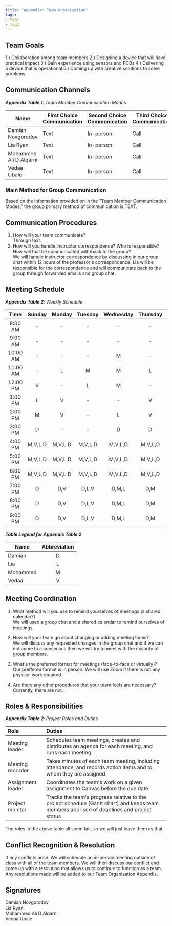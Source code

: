 ```yaml
---
title: "Appendix: Team Organization"
tags:
- tag1
- tag2
---
```


## Team Goals

1.) Collaboration among team members
2.) Designing a device that will have practical impact
3.) Gain experience using sensors and PCBs
4.) Delivering a device that is operational
5.) Coming up with creative solutions to solve problems

## Communication Channels

_**Appendix Table 1**: Team Member Communication Modes_

|Name                 | First Choice Communication | Second Choice Communication | Third Choice Communication |
|---------------------|----------------------------|-----------------------------|----------------------------|
|Damian Novgorodov |  Text | In-person | Call |
|Lia Ryan |  Text | In-person | Call |
|Mohammed Ali D Alqarni |  Text | In-person | Call |
|Vedaa Ubale |  Text | In-person | Call |

### Main Method for Group Communication

Based on the information provided on in the "Team Member Communication Modes," the group primary method of communication is TEXT.
 
## Communication Procedures

1. How will your team communicate? 
<br>Through text.
2. How will you handle instructor correspondence? Who is responsible? How will that be communicated with/back to the group?
<br>We will handle instructor correspondence by discussing in our group chat within 12 hours of the professor's correspondence. Lia will be responsible for the correspondence and will communicate back to the group through forwarded emails and group chat.

## Meeting Schedule

_**Appendix Table 2**: Weekly Schedule_

| Time | Sunday | Monday | Tuesday | Wednesday | Thursday | Friday | Saturday |
| :------: | :----: | :----: | :----: | :----: | :----: | :----: | :-----: |
| 8:00 AM | - | - | - | - | - | - | - |
| 9:00 AM | - | - | - | - | - | - | - |
| 10:00 AM | - | - | - | M | - | - | - |
| 11:00 AM | - | L | M | M | L | - | - |
| 12:00 PM | V | - | L | M | - | - | - |
| 1:00 PM | L | V | - | - | V | - | L |
| 2:00 PM | M | V | - | L | V | M | - |
| 3:00 PM | D | - | - | D | D | - | L |
| 4:00 PM | M,V,L,D | M,V,L,D | M,V,L,D | M,V,L,D | M,V,L,D | M,V,L,D | M,V,L,D |
| 5:00 PM | M,V,L,D | M,V,L,D | M,V,L,D | M,V,L,D | M,V,L,D | M,V,L,D | M,V,L,D |
| 6:00 PM | M,V,L,D | M,V,L,D | M,V,L,D | M,V,L,D | M,V,L,D | M,V,L,D | M,V,L,D |
| 7:00 PM | D | D,V | D,L,V | D,M,L | D,M | D | D |
| 8:00 PM | D | D,V | D,L,V | D,M,L | D,M | D | D |
| 9:00 PM | D | D,V | D,L,V | D,M,L | D,M | D | D |

_**Table Legend for Appendix Table 2**_

| Name | Abbreviation |
| ----- | :------: |
| Damian | D |
| Lia | L |
| Mohammed | M |
| Vedaa | V |


## Meeting Coordination

1. What method will you use to remind yourselves of meetings (a shared calendar?)
<br>We will used a group chat and a shared calendar to remind ourselves of meetings.

2. How will your team go about changing or adding meeting times?
<br>We will discuss any requested changes in the group chat and if we can not come to a consensus then we will try to meet with the majority of group members.

3. What's the preferred format for meetings (face-to-face or virtually)?
<br>Our preffered format is in person. We will use Zoom if there is not any physical work required.

4. Are there any other procedures that your team feels are necessary?
<br>Currently, there are not.

## Roles & Responsibilities

_**Appendix Table 2**: Project Roles and Duties_

| **Role**          | **Duties**                                                                                                                                |
| :---------------- | :---------------------------------------------------------------------------------------------------------------------------------------- |
| Meeting leader    | Schedules team meetings, creates and distributes an agenda for each meeting, and runs each meeting                                        |
| Meeting recorder  | Takes minutes of each team meeting, including attendance, and records action items and to whom they are assigned                          |
| Assignment leader | Coordinates the team's work on a given assignment to Canvas before the due date                                                           |
| Project monitor   | Tracks the team's progress relative to the project schedule (Gantt chart) and keeps team members apprised of deadlines and project status |

The roles in the above table all seem fair, so we will just leave them as that.

## Conflict Recognition & Resolution

If any conflicts arise. We will schedule an in-person meeting outside of class with all of the team members. We will then discuss our conflict and come up with a resolution that allows us to continue to function as a team. Any resolutions made will be added to our Team Organization Appendix.

## Signatures

Damian Novgorodov <br>
Lia Ryan <br>
Mohammed Ali D Alqarni <br>
Vedaa Ubale


